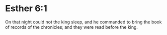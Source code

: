 # Esther 6:1

On that night could not the king sleep, and he commanded to bring the book of records of the chronicles; and they were read before the king.